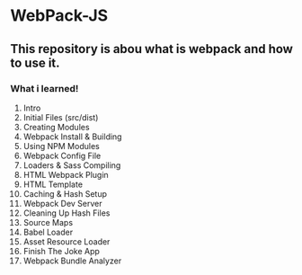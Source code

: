 # WebPack-JS

## This repository is abou what is webpack and how to use it.

### What i learned!

1. Intro
2. Initial Files (src/dist)
3. Creating Modules
4. Webpack Install & Building
5. Using NPM Modules
6. Webpack Config File
7. Loaders & Sass Compiling
8. HTML Webpack Plugin
9. HTML Template
10. Caching & Hash Setup
11. Webpack Dev Server
12. Cleaning Up Hash Files
13. Source Maps
14. Babel Loader
15. Asset Resource Loader
16. Finish The Joke App
17. Webpack Bundle Analyzer
